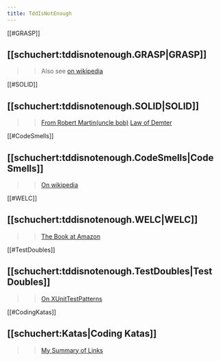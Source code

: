 ```yaml
---
title: TddIsNotEnough
---
```

[[#GRASP]]
## [[schuchert:tddisnotenough.GRASP|GRASP]]
>> Also see [on wikipedia](http://en.wikipedia.org/wiki/GRASP_(object-oriented_design))

[[#SOLID]]
## [[schuchert:tddisnotenough.SOLID|SOLID]]
>> [From Robert Martin(uncle bob)](http://butunclebob.com/ArticleS.UncleBob.PrinciplesOfOod)
>> [Law of Demter](http://en.wikipedia.org/wiki/Law_of_Demeter)

[[#CodeSmells]]
## [[schuchert:tddisnotenough.CodeSmells|Code Smells]]
>> [On wikipedia](http://en.wikipedia.org/wiki/Code_smell)

[[#WELC]]
## [[schuchert:tddisnotenough.WELC|WELC]]
>> [The Book at Amazon](http://www.amazon.com/Working-Effectively-Legacy-Michael-Feathers/dp/0131177052)

[[#TestDoubles]]
## [[schuchert:tddisnotenough.TestDoubles|Test Doubles]]
>> [On XUnitTestPatterns](http://xunitpatterns.com/Test%20Double.html)

[[#CodingKatas]]
## [[schuchert:Katas|Coding Katas]]
>> [My Summary of Links](http://schuchert.wikispaces.com/Katas)
